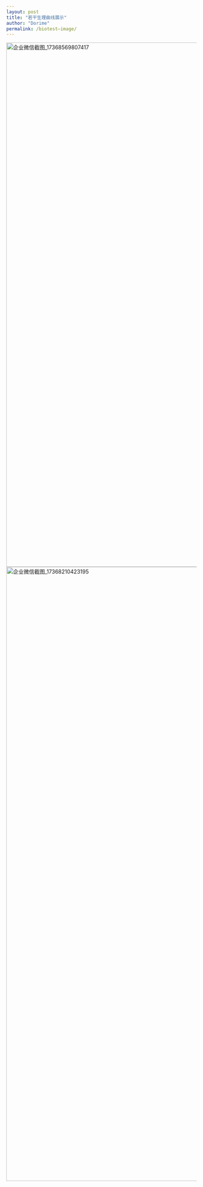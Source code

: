```yaml
---
layout: post
title: "若干生理曲线展示"
author: "Dorime"
permalink: /biotest—image/
---
```


<img width="1388" alt="企业微信截图_17368569807417" src="https://github.com/user-attachments/assets/4027ddd4-be41-48f3-83fb-af29bad7fc93" />

<img width="1626" alt="企业微信截图_17368210423195" src="https://github.com/user-attachments/assets/69cc6a52-0f1b-4e2a-ab21-0d0e3a9dd63f" />
